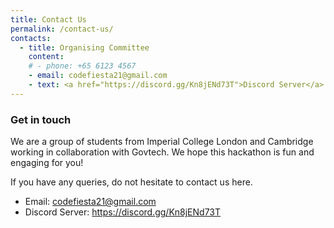 ```yaml
---
title: Contact Us
permalink: /contact-us/
contacts:
  - title: Organising Committee
    content:
    # - phone: +65 6123 4567
    - email: codefiesta21@gmail.com
    - text: <a href="https://discord.gg/Kn8jENd73T">Discord Server</a>
---
```

### **Get in touch**
We are a group of students from Imperial College London and Cambridge working in collaboration with Govtech. We hope this hackathon is fun and engaging for you!

If you have any queries, do not hesitate to contact us here.

- Email: <codefiesta21@gmail.com>
- Discord Server: <https://discord.gg/Kn8jENd73T>